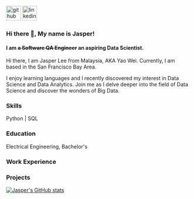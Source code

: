 [<img src='https://cdn.jsdelivr.net/npm/simple-icons@3.0.1/icons/github.svg' alt='github' height='40'>](https://github.com/jasper-leeyw)  [<img src='https://cdn.jsdelivr.net/npm/simple-icons@3.0.1/icons/linkedin.svg' alt='linkedin' height='40'>](https://www.linkedin.com/in/yao-wei-lee/)  
### Hi there 👋, My name is Jasper!
#### I am ~~a Software QA Engineer~~ an aspiring Data Scientist.

Hi there, I am Jasper Lee from Malaysia, AKA Yao Wei. Currently, I am based in the San Francisco Bay Area.

I enjoy learning languages and I recently discovered my interest in Data Science and Data Analytics. Join me as I delve deeper into the field of Data Science and discover the wonders of Big Data. 

### Skills
Python | SQL

### Education
Electrical Engineering, Bachelor's

### Work Experience


### Projects

[![Jasper's GitHub stats](https://github-readme-stats.vercel.app/api?username=jasper-leeyw)](https://github.com/jasper-leeyw/github-readme-stats)
